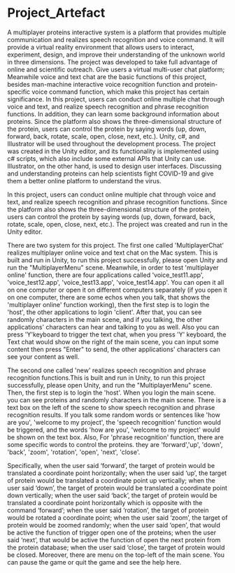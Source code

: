 # Project_Artefact

A multiplayer proteins interactive system is a platform that provides multiple communication and realizes speech recognition and voice command. It will provide a virtual reality environment that allows users to interact, experiment, design, and improve their understanding of the unknown world in three dimensions. The project was developed to take full advantage of online and scientific outreach. Give users a virtual multi-user chat platform; Meanwhile voice and text chat are the basic functions of this project, besides man-machine interactive voice recognition function and protein-specific voice command function, which make this project has certain significance. In this project, users can conduct online multiple chat through voice and text, and realize speech recognition and phrase recognition functions. In addition, they can learn some background information about proteins. Since the platform also shows the three-dimensional structure of the protein, users can control the protein by saying words (up, down, forward, back, rotate, scale, open, close, next, etc.). Unity, c#, and Illustrator will be used throughout the development process. The project was created in the Unity editor, and its functionality is implemented using c# scripts, which also include some external APIs that Unity can use. Illustrator, on the other hand, is used to design user interfaces. Discussing and understanding proteins can help scientists fight COVID-19 and give them a better online platform to understand the virus.

In this project, users can conduct online multiple chat through voice and text, and realize speech recognition and phrase recognition functions. Since the platform also shows the three-dimensional structure of the protein, users can control the protein by saying words (up, down, forward, back, rotate, scale, open, close, next, etc.). The project was created and run in the Unity editor.

There are two system for this project. The first one called 'MultiplayerChat' realizes multiplayer online voice and text chat on the Mac system. This is built and run in Unity, to run this project successfully, please open Unity and run the "MultiplayerMenu" scene. Meanwhile, in order to test 'multiplayer online' function, there are four applications called 'voice_test11.app', 'voice_test12.app', 'voice_test13.app', 'voice_test14.app'. You can open it all on one computer or open it on different computers separately (if you open it on one computer, there are some echos when you talk, that shows the 'multiplayer online' function working), then the first step is to login the 'host', the other applications to login 'client'. After that, you can see randomly characters in the main scene, and if you talking, the other applications' characters can hear and talking to you as well. Also you can press 'Y'keyboard to trigger the text chat, when you press 'Y' keyboard, the Text chat would show on the right of the main scene, you can input some content then press "Enter" to send, the other applications' characters can see your content as well.

The second one called 'new' realizes speech recognition and phrase recognition functions.This is built and run in Unity, to run this project successfully, please open Unity, and run the "MultiplayerMenu" scene. Then, the first step is to login the 'host'. When you login the main scene. you can see proteins and randomly characters in the main scene. There is a text box on the left of the scene to show speech recognition and phrase recognition results. If you talk some random words or sentences like 'how are you', 'welcome to my project', the 'speech recognition' function would be triggered, and the words 'how are you', 'welcome to my project' would be shown on the text box. Also, For 'phrase recognition' function, there are some specific words to control the proteins. they are 'forward','up', 'down', 'back', 'zoom', 'rotation', 'open', 'next', 'close'.

Specifically, when the user said ‘forward’, the target of protein would be translated a coordinate point horizontally; when the user said ‘up’, the target of protein would be translated a coordinate point up vertically; when the user said ‘down’, the target of protein would be translated a coordinate point down vertically; when the user said ‘back’, the target of protein would be translated a coordinate point horizontally which is opposite with the command ‘forward’; when the user said ‘rotation’, the target of protein would be rotated a coordinate point; when the user said ‘zoom’, the target of protein would be zoomed randomly; when the user said ‘open’, that would be active the function of trigger open one of the proteins; when the user said ‘next’, that would be active the function of open the next protein from the protein database; when the user said ‘close’, the target of protein would be closed. Moreover, there are menu on the top-left of the main scene. You can pause the game or quit the game and see the help here.
